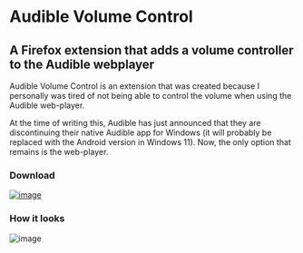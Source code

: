# Audible Volume Control
## A Firefox extension that adds a volume controller to the Audible webplayer

Audible Volume Control is an extension that was created because I personally was tired of not being able to control the volume when using the Audible web-player.

At the time of writing this, Audible has just announced that they are discontinuing their native Audible app for Windows (it will probably be replaced with the Android version in Windows 11). Now, the only option that remains is the web-player.

### Download
[![image](https://user-images.githubusercontent.com/31919921/155532905-cc5389f1-d7be-42fb-afc8-caa2f355feeb.png)](https://addons.mozilla.org/en-US/firefox/addon/audible-volume-control/)


### How it looks
![image](https://user-images.githubusercontent.com/31919921/155532602-ceaca3b7-2694-446e-be94-2a256cfd1efa.png)


